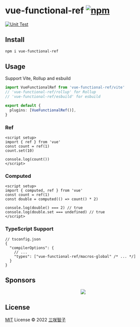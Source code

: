 # vue-functional-ref [![npm](https://img.shields.io/npm/v/vue-functional-ref.svg)](https://npmjs.com/package/vue-functional-ref)

[![Unit Test](https://github.com/sxzz/vue-functional-ref/actions/workflows/unit-test.yml/badge.svg)](https://github.com/sxzz/vue-functional-ref/actions/workflows/unit-test.yml)

## Install

```bash
npm i vue-functional-ref
```

## Usage

Support Vite, Rollup and esbuild

```ts
import VueFunctionalRef from 'vue-functional-ref/vite'
// 'vue-functional-ref/rollup' for Rollup
// 'vue-functional-ref/esbuild' for esbuild

export default {
  plugins: [VueFunctionalRef()],
}
```

### Ref

```vue
<script setup>
import { ref } from 'vue'
const count = ref(1)
count.set(10)

console.log(count())
</script>
```

### Computed

```vue
<script setup>
import { computed, ref } from 'vue'
const count = ref(1)
const double = computed(() => count() * 2)

console.log(double() === 2) // true
console.log(double.set === undefined) // true
</script>
```

### TypeScript Support

```jsonc
// tsconfig.json
{
  "compilerOptions": {
    // ...
    "types": ["vue-functional-ref/macros-global" /* ... */]
  }
}
```

## Sponsors

<p align="center">
  <a href="https://cdn.jsdelivr.net/gh/sxzz/sponsors/sponsors.svg">
    <img src='https://cdn.jsdelivr.net/gh/sxzz/sponsors/sponsors.svg'/>
  </a>
</p>

## License

[MIT](./LICENSE) License © 2022 [三咲智子](https://github.com/sxzz)
